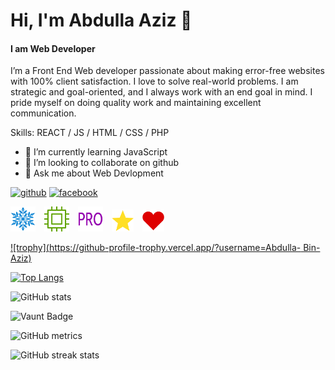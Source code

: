 # Hi, I'm Abdulla Aziz 👋
#### I am Web Developer
I’m a Front End Web developer passionate about making error-free websites with 100% client satisfaction. I love to solve real-world problems. I am strategic and goal-oriented, and I always work with an end goal in mind. I pride myself on doing quality work and maintaining excellent communication. 

Skills: REACT / JS / HTML / CSS / PHP

- 🌱 I’m currently learning JavaScript 
- 👯 I’m looking to collaborate on github 
- 💬 Ask me about Web Devlopment 


[<img src='https://cdn.jsdelivr.net/npm/simple-icons@3.0.1/icons/github.svg' alt='github' height='40'>](https://github.com/Abdullah-Ebny-Aziz-Arman)  [<img src='https://cdn.jsdelivr.net/npm/simple-icons@3.0.1/icons/facebook.svg' alt='facebook' height='40'>](https://www.facebook.com/https://www.facebook.com/AbdullahEbnyAzizArman)  

<a href='https://archiveprogram.github.com/'><img src='https://raw.githubusercontent.com/acervenky/animated-github-badges/master/assets/acbadge.gif' width='40' height='40'></a> <a href='https://docs.github.com/en/developers'><img src='https://raw.githubusercontent.com/acervenky/animated-github-badges/master/assets/devbadge.gif' width='40' height='40'></a> <a href='https://github.com/pricing'><img src='https://raw.githubusercontent.com/acervenky/animated-github-badges/master/assets/pro.gif' width='40' height='40'></a> <a href='https://stars.github.com/'><img src='https://raw.githubusercontent.com/acervenky/animated-github-badges/master/assets/starbadge.gif' width='35' height='35'></a> <a href='https://docs.github.com/en/github/supporting-the-open-source-community-with-github-sponsors'><img src='https://raw.githubusercontent.com/acervenky/animated-github-badges/master/assets/sponsorbadge.gif' width='35' height='35'></a> 

[![trophy](https://github-profile-trophy.vercel.app/?username=Abdulla- Bin-Aziz)](https://github.com/ryo-ma/github-profile-trophy)

[![Top Langs](https://github-readme-stats.vercel.app/api/top-langs/?username=Abdulla-Bin-Aziz)](https://github.com/anuraghazra/github-readme-stats)

![GitHub stats](https://github-readme-stats.vercel.app/api?username=Abdulla-Bin-Aziz&show_icons=true&count_private=true)  

![Vaunt Badge](https://api.vaunt.dev/v1/github/entities/Abdulla-Bin-Aziz/contributions?format=svg&private=true)  

![GitHub metrics](https://metrics.lecoq.io/Abdulla-Bin-Aziz)  

![GitHub streak stats](https://streak-stats.demolab.com/?user=Abdulla-Bin-Aziz)  


